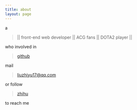 ```yaml
---
title: about
layout: page
---
```


a

>  || front-end web developer || ACG fans || DOTA2 player ||

who involved in 

> [github](https://github.com/zhiyul)

mail 

> liuzhiyu17@qq.com

or follow 

> [zhihu](https://www.zhihu.com/people/liu-zhi-yu-99)

to reach me
